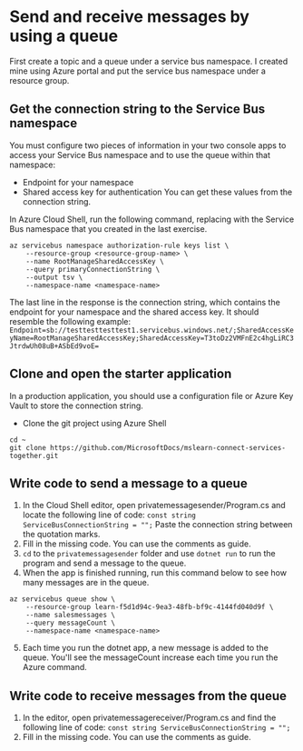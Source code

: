 # Send and receive messages by using a queue
First create a topic and a queue under a service bus namespace. I created mine using Azure portal and put the service bus namespace under a resource group.

## Get the connection string to the Service Bus namespace
You must configure two pieces of information in your two console apps to access your Service Bus namespace and to use the queue within that namespace:
- Endpoint for your namespace
- Shared access key for authentication
You can get these values from the connection string.

In Azure Cloud Shell, run the following command, replacing <namespace-name> with the Service Bus namespace that you created in the last exercise.
```
az servicebus namespace authorization-rule keys list \
    --resource-group <resource-group-name> \
    --name RootManageSharedAccessKey \
    --query primaryConnectionString \
    --output tsv \
    --namespace-name <namespace-name>
```
The last line in the response is the connection string, which contains the endpoint for your namespace and the shared access key. It should resemble the following example:
`Endpoint=sb://testtesttesttest1.servicebus.windows.net/;SharedAccessKeyName=RootManageSharedAccessKey;SharedAccessKey=T3toDz2VMFnE2c4hgLiRC3JtrdwUh08uB+ASbEd9voE=
`

## Clone and open the starter application
In a production application, you should use a configuration file or Azure Key Vault to store the connection string.

- Clone the git project using Azure Shell
```
cd ~
git clone https://github.com/MicrosoftDocs/mslearn-connect-services-together.git
```

## Write code to send a message to a queue
1. In the Cloud Shell editor, open privatemessagesender/Program.cs and locate the following line of code:
`const string ServiceBusConnectionString = "";`
Paste the connection string between the quotation marks.
2. Fill in the missing code. You can use the comments as guide.
3. `cd` to the `privatemessagesender` folder and use `dotnet run` to run the program and send a message to the queue.
4. When the app is finished running, run this command below to see how many messages are in the queue.
```
az servicebus queue show \
    --resource-group learn-f5d1d94c-9ea3-48fb-bf9c-4144fd040d9f \
    --name salesmessages \
    --query messageCount \
    --namespace-name <namespace-name>
```
5. Each time you run the dotnet app, a new message is added to the queue. You'll see the messageCount increase each time you run the Azure command.

## Write code to receive messages from the queue
1. In the editor, open privatemessagereceiver/Program.cs and find the following line of code:
`const string ServiceBusConnectionString = "";`
2. Fill in the missing code. You can use the comments as guide.
